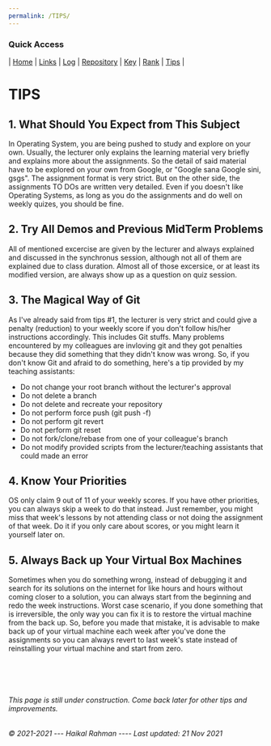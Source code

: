 ```yaml
---
permalink: /TIPS/
---
```


### Quick Access
| [Home](https://haikalrmn.github.io/os212/ "Repository's Home Page") | [Links](https://haikalrmn.github.io/os212/LINKS/ "OS/Github Related References (You are here)") | [Log](https://haikalrmn.github.io/os212/TXT/mylog.txt "Log of OS Related Activities 24/7") | [Repository](https://github.com/haikalrmn/os212 "os212 Repository Page") |  [Key](https://haikalrmn.github.io/os212/TXT/mypubkey.txt "My Repository's Public Key") | [Rank](https://haikalrmn.github.io/os212/TXT/myrank.txt "Best List of os212 Outside Reference from My Friends (listed as their github name)") | [Tips](https://haikalrmn.github.io/os212/TIPS/ "What You Should and You Shouldn't Do in Operating System Subject") |


# TIPS

## 1. What Should You Expect from This Subject
In Operating System, you are being pushed to study and explore on your own. Usually, the lecturer only explains the learning material very briefly and explains more about the assignments. So the detail of said material have to be explored on your own from Google, or "Google sana Google sini, gsgs". The assignment format is very strict. But on the other side, the assignments TO DOs are written very detailed. Even if you doesn't like Operating Systems, as long as you do the assignments and do well on weekly quizes, you should be fine.

## 2. Try All Demos and Previous MidTerm Problems
All of mentioned excercise are given by the lecturer and always explained and discussed in the synchronus session, although not all of them are explained due to class duration. Almost all of those excersice, or at least its modified version, are always show up as a question on quiz session. 
 
## 3. The Magical Way of Git
As I've already said from tips #1, the lecturer is very strict and could give a penalty (reduction) to your weekly score if you don't follow his/her instructions accordingly. This includes Git stuffs. Many problems encountered by my colleagues are invloving git and they got penalties because they did something that they didn't know was wrong. So, if you don't know Git and afraid to do something, here's a tip provided by my teaching assistants: 
* Do not change your root branch without the lecturer's approval
* Do not delete a branch
* Do not delete and recreate your repository
* Do not perform force push (git push -f)
* Do not perform git revert
* Do not perform git reset
* Do not fork/clone/rebase from one of your colleague's branch
* Do not modify provided scripts from the lecturer/teaching assistants that could made an error

## 4. Know Your Priorities
OS only claim 9 out of 11 of your weekly scores. If you have other priorities, you can always skip a week to do that instead. Just remember, you might miss that week's lessons by not attending class or not doing the assignment of that week. Do it if you only care about scores, or you might learn it yourself later on.

## 5. Always Back up Your Virtual Box Machines
Sometimes when you do something wrong, instead of debugging it and search for its solutions on the internet for like hours and hours without coming closer to a solution, you can always start from the beginning and redo the week instructions. Worst case scenario, if you done something that is irreversible, the only way you can fix it is to restore the virtual machine from the back up. So, before you made that mistake, it is advisable to make back up of your virtual machine each week after you've done the assignments so you can always revert to last week's state instead of reinstalling your virtual machine and start from zero.

<br>
<br>
<br>

###### This page is still under construction. Come back later for other tips and improvements.
###### © 2021-2021 --- Haikal Rahman ---- Last updated: 21 Nov 2021
